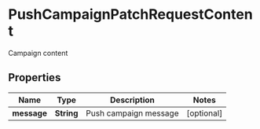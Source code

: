 

# PushCampaignPatchRequestContent

Campaign content

## Properties

| Name | Type | Description | Notes |
|------------ | ------------- | ------------- | -------------|
|**message** | **String** | Push campaign message |  [optional] |




